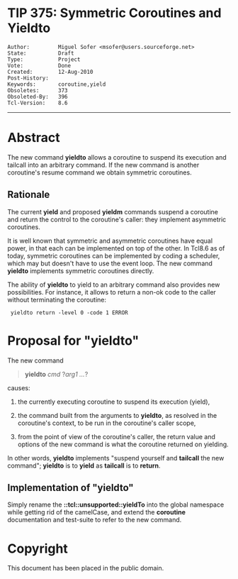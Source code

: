# TIP 375: Symmetric Coroutines and Yieldto
	Author:         Miguel Sofer <msofer@users.sourceforge.net>
	State:          Draft
	Type:           Project
	Vote:           Done
	Created:        12-Aug-2010
	Post-History:   
	Keywords:       coroutine,yield
	Obsoletes:      373
	Obsoleted-By:	396
	Tcl-Version:    8.6
-----

# Abstract

The new command **yieldto** allows a coroutine to suspend its execution and
tailcall into an arbitrary command. If the new command is another coroutine's
resume command we obtain symmetric coroutines.

## Rationale

The current **yield** and proposed **yieldm** commands suspend a coroutine
and return the control to the coroutine's caller: they implement asymmetric
coroutines.

It is well known that symmetric and asymmetric coroutines have equal power, in
that each can be implemented on top of the other. In Tcl8.6 as of today,
symmetric coroutines can be implemented by coding a scheduler, which may but
doesn't have to use the event loop. The new command **yieldto** implements
symmetric coroutines directly.

The ability of **yieldto** to yield to an arbitrary command also provides
new possibilities. For instance, it allows to return a non-ok code to the
caller without terminating the coroutine:

	 yieldto return -level 0 -code 1 ERROR

# Proposal for "yieldto"

The new command

 > **yieldto** _cmd_ ?_arg1 ..._?

causes:

 1. the currently executing coroutine to suspend its execution \(yield\),

 2. the command built from the arguments to **yieldto**, as resolved in the
    coroutine's context, to be run in the coroutine's caller scope,

 3. from the point of view of the coroutine's caller, the return value and
    options of the new command is what the coroutine returned on yielding.

In other words, **yieldto** implements "suspend yourself and **tailcall**
the new command"; **yieldto** is to **yield** as **tailcall** is to
**return**.

## Implementation of "yieldto"

Simply rename the **::tcl::unsupported::yieldTo** into the global namespace
while getting rid of the camelCase, and extend the **coroutine**
documentation and test-suite to refer to the new command.

# Copyright

This document has been placed in the public domain.

